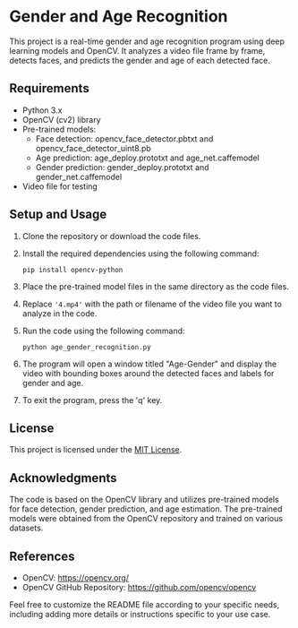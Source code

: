 
# Gender and Age Recognition

This project is a real-time gender and age recognition program using deep learning models and OpenCV. It analyzes a video file frame by frame, detects faces, and predicts the gender and age of each detected face.

## Requirements

- Python 3.x
- OpenCV (cv2) library
- Pre-trained models:
  - Face detection: opencv_face_detector.pbtxt and opencv_face_detector_uint8.pb
  - Age prediction: age_deploy.prototxt and age_net.caffemodel
  - Gender prediction: gender_deploy.prototxt and gender_net.caffemodel
- Video file for testing

## Setup and Usage

1. Clone the repository or download the code files.

2. Install the required dependencies using the following command:
   ```
   pip install opencv-python
   ```

3. Place the pre-trained model files in the same directory as the code files.

4. Replace `'4.mp4'` with the path or filename of the video file you want to analyze in the code.

5. Run the code using the following command:
   ```
   python age_gender_recognition.py
   ```

6. The program will open a window titled "Age-Gender" and display the video with bounding boxes around the detected faces and labels for gender and age.

7. To exit the program, press the 'q' key.

## License

This project is licensed under the [MIT License](LICENSE).

## Acknowledgments

The code is based on the OpenCV library and utilizes pre-trained models for face detection, gender prediction, and age estimation. The pre-trained models were obtained from the OpenCV repository and trained on various datasets.

## References

- OpenCV: https://opencv.org/
- OpenCV GitHub Repository: https://github.com/opencv/opencv

Feel free to customize the README file according to your specific needs, including adding more details or instructions specific to your use case.
